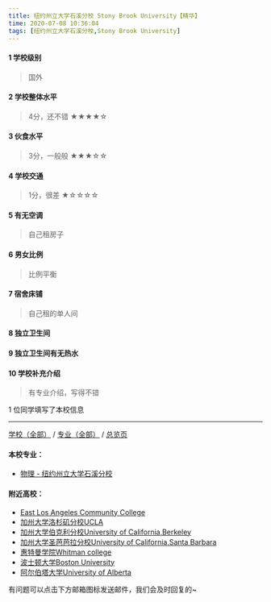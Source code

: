 ```yaml
---
title: 纽约州立大学石溪分校 Stony Brook University【精华】
time: 2020-07-08 10:36:04
tags: [纽约州立大学石溪分校,Stony Brook University]
---
```

#### 1 学校级别
> 国外


#### 2 学校整体水平
> 4分，还不错
★★★★☆


#### 3 伙食水平
>  3分，一般般
★★★☆☆


#### 4 学校交通
> 1分，很差
★☆☆☆☆


#### 5 有无空调
> 自己租房子


#### 6 男女比例
> 比例平衡


#### 7 宿舍床铺
> 自己租的单人间
 

#### 8 独立卫生间
>  


#### 9 独立卫生间有无热水
>  


#### 10 学校补充介绍
> 有专业介绍，写得不错

1 位同学填写了本校信息
***
[学校（全部）](https://univgo.github.io/2020/07/09/学校汇总页) / [专业（全部）](https://univgo.github.io/2020/07/09/专业汇总页) / [总览页](https://univgo.github.io/2020/07/09/总览)
#### 本校专业：
- [物理 - 纽约州立大学石溪分校](https://univgo.github.io/2020/07/08/物理%20-%20纽约州立大学石溪分校) 

#### 附近高校：
- [East Los Angeles Community College](https://univgo.github.io/2020/07/08/东洛杉矶学院East%20Los%20Angeles%20College) 
- [加州大学洛杉矶分校UCLA](https://univgo.github.io/2020/07/08/加州大学洛杉矶分校%20UCLA)
- [加州大学伯克利分校University of California,Berkeley](https://univgo.github.io/2020/07/08/加州大学伯克利分校%20University%20of%20California,%20Berkeley) 
- [加州大学圣芭芭拉分校University of California,Santa Barbara](https://univgo.github.io/2020/07/08/加州大学圣芭芭拉分校%20University%20of%20California，Santa%20Barbara) 
- [惠特曼学院Whitman college](https://univgo.github.io/2020/07/08/惠特曼学院%20Whitman%20college) 
- [波士顿大学Boston University](https://univgo.github.io/2020/07/08/波士顿大学Boston%20University)
- [阿尔伯塔大学University of Alberta](https://univgo.github.io/2020/07/08/阿尔伯塔大学University%20of%20Alberta)


有问题可以点击下方邮箱图标发送邮件，我们会及时回复的~

